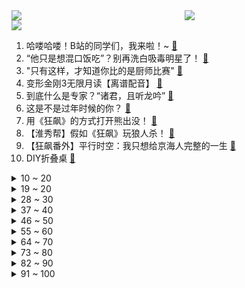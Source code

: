 <div >
	<a style="float:left;width:55%;" href = "https://github.com/anuraghazra/github-readme-stats">
	 <img src = "https://github-readme-stats.vercel.app/api?username=iuuuuuaena&theme=buefy&show_icons=true"/>
	</a>
	<a  style="float:right;width:45%" href = "https://github.com/anuraghazra/github-readme-stats">
	 <img  src="https://github-readme-stats.vercel.app/api/top-langs/?username=anuraghazra&layout=compact"/>
	</a>
	</div>

[![](https://img.shields.io/badge/jxd-@jxdgogogo.xyz-yellowgreen.svg)](https://www.jxdgogogo.xyz)<br>
1. 哈喽哈喽！B站的同学们，我来啦！~ [:link:](//www.bilibili.com/video/BV1Vv4y1x78x) <br>
2. “他只是想混口饭吃”？别再洗白吸毒明星了！ [:link:](//www.bilibili.com/video/BV1f54y1N7mj) <br>
3. "只有这样，才知道你比的是厨师比赛" [:link:](//www.bilibili.com/video/BV1kx4y1V78T) <br>
4. 变形金刚3无限月读【离谱配音】 [:link:](//www.bilibili.com/video/BV1MG4y1K7gj) <br>
5. 到底什么是专家？“诸君，且听龙吟” [:link:](//www.bilibili.com/video/BV1d24y1W7CD) <br>
6. 这是不是过年时候的你？ [:link:](//www.bilibili.com/video/BV17j411N7gL) <br>
7. 用《狂飙》的方式打开熊出没！ [:link:](//www.bilibili.com/video/BV1PA411z7jd) <br>
8. 【淮秀帮】假如《狂飙》玩狼人杀！ [:link:](//www.bilibili.com/video/BV1sM4y1S74D) <br>
9. 【狂飙番外】平行时空：我只想给京海人完整的一生 [:link:](//www.bilibili.com/video/BV1Do4y1v7Hc) <br>
10. DIY折叠桌 [:link:](//www.bilibili.com/video/BV1mM411P7K9) <br>
<details>
<summary>10 ~ 20</summary>

11. 喵星人：我所谓，我会出丑！ [:link:](//www.bilibili.com/video/BV1se4y1w7yR) <br>
12. “我觉得他在占便宜”好人被枪指着，已经是常态 [:link:](//www.bilibili.com/video/BV1dM411Y7Uj) <br>
13. 或许这就是年轻人不谈恋爱的原因吧 [:link:](//www.bilibili.com/video/BV11x4y1V75d) <br>
14. 如果养猫不用来玩，那将毫无意义 [:link:](//www.bilibili.com/video/BV1kR4y1B7VE) <br>
15. 《铁路沿线》：9岁就出来要饭，23年前的中国“丐帮”令人唏嘘！ [:link:](//www.bilibili.com/video/BV1DY411i7we) <br>
16. 《原神》历时两个月的最终成品！荧妹手书·愿你在彼岸也能看见这故乡的花朵 [:link:](//www.bilibili.com/video/BV1uj411N7cp) <br>
17. 三年没回德国，给父母惊喜结果爸爸不认识我了！？ [:link:](//www.bilibili.com/video/BV1724y1s7qx) <br>
18. 真正的埃及人初见《原神》须弥地区的反应！ [:link:](//www.bilibili.com/video/BV1ae4y1w7Pe) <br>
19. 流浪大肠计划 [:link:](//www.bilibili.com/video/BV1S8411T7Wj) <br>
</details>
<details>
<summary>19 ~ 20</summary>

20. 2023IEM卡托维兹星际争霸2 李培楠（Oliveira）夺冠合集！鸟哥解说 [:link:](//www.bilibili.com/video/BV1gY411i7fd) <br>
21. 给你买钢琴是让你这样玩的吗？ [:link:](//www.bilibili.com/video/BV1Q54y1A756) <br>
22. 他在世上编织美丽，而我恰巧记录下此刻… [:link:](//www.bilibili.com/video/BV1NM411n7bz) <br>
23. 情人节的情侣，真该死啊！ [:link:](//www.bilibili.com/video/BV1YY411i7AM) <br>
24. 我们复刻了一道米其林三星招牌菜！ [:link:](//www.bilibili.com/video/BV1V84y1V7En) <br>
25. 骑行黑龙江，北国枪城蹭饭逛博物馆，零下30度在五大连池市户外露营 [:link:](//www.bilibili.com/video/BV1Bv4y1s73y) <br>
26. 请各位少侠就近找一根棍子 [:link:](//www.bilibili.com/video/BV1G24y1s795) <br>
27. 【学医致用】瘦了60斤后，终于明白怎么才瘦的快了！I 看了这个视频让你暴瘦10斤！ [:link:](//www.bilibili.com/video/BV1c14y1c74u) <br>
28. 【星际争霸2】IEM卡托维兹2023世界总决赛TIME/Oliveira捧杯夺冠 [:link:](//www.bilibili.com/video/BV1f8411T7rb) <br>
</details>
<details>
<summary>28 ~ 30</summary>

29. 美国俄亥俄州氯乙烯泄露！这就是超级大国的担当？ [:link:](//www.bilibili.com/video/BV1hM411w7nn) <br>
30. 挑战全网最土的“公主下午茶”，羞辱了多少爱装腔作势的人 [:link:](//www.bilibili.com/video/BV1Ps4y1a7tM) <br>
31. 这...这是我能看的吗？ [:link:](//www.bilibili.com/video/BV1BM411P7pF) <br>
32. 回来忘了撸猫，结果猫先急了 [:link:](//www.bilibili.com/video/BV1oT411Q7LG) <br>
33. 可别眨眼，原神31角色秒杀深渊妙脆角 [:link:](//www.bilibili.com/video/BV1iA411B7hu) <br>
34. 未被删减的《木乃伊》到底讲了什么故事？童年阴影《木乃伊》深度讲解 [:link:](//www.bilibili.com/video/BV1Rx4y1V7Xz) <br>
35. 试用了集合ChatGPT的Bing搜索后，感觉潘多拉魔盒已经打开了【差评君】 [:link:](//www.bilibili.com/video/BV1ev4y1s7pb) <br>
36. 本来还挺喜欢玩王者荣耀的…… [:link:](//www.bilibili.com/video/BV1KM411n7DN) <br>
37. 情人节，我在约会途中摔了个大跤… [:link:](//www.bilibili.com/video/BV1PG4y1P7Zb) <br>
</details>
<details>
<summary>37 ~ 40</summary>

38. 【时代少年团】《浅炸一下吧！》12：拍卖大会兑换时刻 [:link:](//www.bilibili.com/video/BV1eG4y1K7fU) <br>
39. 当你把台球练到极致的时候 [:link:](//www.bilibili.com/video/BV1fY411i7Nf) <br>
40. 【花小烙】古人是如何对付老鼠的？ [:link:](//www.bilibili.com/video/BV1yv4y1s7mq) <br>
41. 挑战给店家出题：我要吃“海里最厉害的东西”，没想到上了个皇帝蟹！！！【不点单挑战7】 [:link:](//www.bilibili.com/video/BV1js4y1a7JH) <br>
42. 谢霆锋888元的“锋味盆菜”凭啥这么贵！？？ [:link:](//www.bilibili.com/video/BV1D54y1A7NQ) <br>
43. 史上最强！游戏党必看的CPU显卡搭配指南！内含17款CPU+9款显卡+6种游戏测试数据！ [:link:](//www.bilibili.com/video/BV15j411N7Mc) <br>
44. 「糟糕，心动的感觉」| 牛奶咖啡·仙羽 x 某幻君 合作单曲 pv [:link:](//www.bilibili.com/video/BV1WM411e7YT) <br>
45. 踢飞那些混蛋吧！海贼王“叛逆少女”燃炸全场~ [:link:](//www.bilibili.com/video/BV1y14y1c7vi) <br>
46. 【4K60FPS】魔力红Maroon 5《Sugar》甜蜜神曲！祝大家情人节快乐 [:link:](//www.bilibili.com/video/BV1Gv4y1x7dA) <br>
</details>
<details>
<summary>46 ~ 50</summary>

47. csgo新箱子出BUG了？玉麒麟B站首播事故频发？ [:link:](//www.bilibili.com/video/BV1wo4y1i7ZW) <br>
48. 蜡 笔 小 江 [:link:](//www.bilibili.com/video/BV1LM411e7Ny) <br>
49. “这就是吸毒艺人不能复出的理由！” [:link:](//www.bilibili.com/video/BV1hG4y1K7PZ) <br>
50. “有些鸟儿 是注定关不住的” [:link:](//www.bilibili.com/video/BV1Rv4y147LE) <br>
51. 美国火车事故放出大量毒物，会不会传到我国？ [:link:](//www.bilibili.com/video/BV1X8411T7KJ) <br>
52. 【STN快报第七季04】在犯罪现场，我一下就知道死的人是谁了 [:link:](//www.bilibili.com/video/BV1K24y1s74s) <br>
53. 厨师长教你：“黄焖鸡”的家常做法，色香味俱佳，汤汁拌饭更是绝 [:link:](//www.bilibili.com/video/BV1k14y1c7VR) <br>
54. 这几天做了400斤烤猪蹄的半成品，这回在家三分钟就能吃上夜市同款了！ [:link:](//www.bilibili.com/video/BV1Vs4y1a72g) <br>
55. 去蛋糕店一不小心就买到了植物奶油！用植物奶油充当动物奶油，以次充好。以后买蛋糕一定要小心！ [:link:](//www.bilibili.com/video/BV1NM4y1S7rT) <br>
</details>
<details>
<summary>55 ~ 60</summary>

56. 【春分】DC-1至DC-8突袭 摆完挂机 简单好抄 [:link:](//www.bilibili.com/video/BV1384y1p7SN) <br>
57. 耗时十年！全世界首发！中国JO厨独立制作《JOJO的奇妙冒险》1-6部所有OP中文版 完结纪念 [:link:](//www.bilibili.com/video/BV13G4y1K7aw) <br>
58. 情人节敬酒不吃吃料酒是吧？ [:link:](//www.bilibili.com/video/BV1h8411T7aP) <br>
59. 九道下班超省事一锅出料理3.0版，吃饭还是懒点的好 [:link:](//www.bilibili.com/video/BV1yo4y1v7m1) <br>
60. 当你打破规则时 你将凌驾于规则之上 [:link:](//www.bilibili.com/video/BV1ay4y1f7DD) <br>
61. 为了不让器官受损，男人选择用水母自杀，成功救活了7个人 [:link:](//www.bilibili.com/video/BV1T84y1p7Yi) <br>
62. 【D.N.A音乐联盟】「Cypher」MV [:link:](//www.bilibili.com/video/BV1Gv4y1x7Qt) <br>
63. 史上最平淡的抽卡【这下不得不抽卡了...】 [:link:](//www.bilibili.com/video/BV1hM411P7x9) <br>
64. 京 海 中 年 男 子 趴 [:link:](//www.bilibili.com/video/BV1tA411z7tr) <br>
</details>
<details>
<summary>64 ~ 70</summary>

65. 警察告诉你电视剧与现实的差距！ [:link:](//www.bilibili.com/video/BV1T8411M7cz) <br>
66. 我服了啊 [:link:](//www.bilibili.com/video/BV1Zv4y1s7PH) <br>
67. 过情人节 我的世界永恒的MC生存 二周目EP17 [:link:](//www.bilibili.com/video/BV12j411N7AD) <br>
68. 爱莉希雅陪你过情人节真是抱歉❤️ [:link:](//www.bilibili.com/video/BV1JM411P7Fz) <br>
69. 【鉴定热门】200公里外装了氯乙烯的火车脱轨了我要不要润呢？这香甜的生化空气能不能吸？ [:link:](//www.bilibili.com/video/BV1D14y1c7xA) <br>
70. 太 不 懂 事 了 [:link:](//www.bilibili.com/video/BV1xY411e75g) <br>
71. 离世十年的妻子突然出现在眼前，当丈夫和女儿看到后，瞬间把他们吓傻了！ [:link:](//www.bilibili.com/video/BV1cT411y7Ep) <br>
72. 全新监管者·守夜人故事视频爆料——“没关系，秘密会被永远埋葬。” [:link:](//www.bilibili.com/video/BV1dM4y1U7kd) <br>
73. 王老菊教你骨裂剑法 [:link:](//www.bilibili.com/video/BV1sA411z7nS) <br>
</details>
<details>
<summary>73 ~ 80</summary>

74. 制作史上最强回旋镖，成品厚实、回旋半径大，折法还十分简单；只要竖着扔出去就能实现100%回旋到你身边！ [:link:](//www.bilibili.com/video/BV1t84y1p7Aj) <br>
75. 演员：ok，这把憋笑高端局 [:link:](//www.bilibili.com/video/BV1Kv4y1t7x5) <br>
76. 看看像我这样的螃蟹，都怎么诛灭神魔！！！ [:link:](//www.bilibili.com/video/BV13M4y1S71q) <br>
77. 到了市区您尽管踩油门，剩下的交给我们！ [:link:](//www.bilibili.com/video/BV1t24y1W7HJ) <br>
78. 厦门.网红市场 [:link:](//www.bilibili.com/video/BV1w14y1c7Gq) <br>
79. 夏洛特：马超情人节快乐呀！ [:link:](//www.bilibili.com/video/BV1K14y1w7cw) <br>
80. 狗头吧的期末小测试！！！ [:link:](//www.bilibili.com/video/BV1x8411M7FV) <br>
81. 那些“不务正业”的明星们！大超狂肝游戏，连扎导电话都不接呀？ [:link:](//www.bilibili.com/video/BV13M4y1S71i) <br>
82. 猫：我讨厌没有边界感的人！ [:link:](//www.bilibili.com/video/BV1PG4y1P7Ny) <br>
</details>
<details>
<summary>82 ~ 90</summary>

83. 听说糖水猪脑很好吃，尝逝一下。。。 [:link:](//www.bilibili.com/video/BV1Hj411N721) <br>
84. 0.01秒瞬杀！对手：啊？我满血啊！你这是什么套路？？？ [:link:](//www.bilibili.com/video/BV11Y411i7RS) <br>
85. 别人在家秀恩爱，你俩在家打快板 [:link:](//www.bilibili.com/video/BV1tG4y1K7r4) <br>
86. 小潮院长直播回放（2月11日） [:link:](//www.bilibili.com/video/BV1224y1W7iJ) <br>
87. ⚡狂飙，但是全员押韵⚡ [:link:](//www.bilibili.com/video/BV1aR4y1B7qG) <br>
88. 夏叔是什么级别的厨师？ [:link:](//www.bilibili.com/video/BV11A411B7nw) <br>
89. 300万粉丝了，发个视频吧。真诚感谢各位B站粉丝的厚爱！ [:link:](//www.bilibili.com/video/BV1KM411P7V6) <br>
90. 装超跑发动机！地球最强农用车？ [:link:](//www.bilibili.com/video/BV1vM4y1S7H1) <br>
91. 百年老店保留食物原本的味道 [:link:](//www.bilibili.com/video/BV1EM411P7DU) <br>
</details>
<details>
<summary>91 ~ 100</summary>

92. 街头惊现疯驴子？ [:link:](//www.bilibili.com/video/BV1PT411X7jh) <br>
93. 《明日方舟》EP - 春岚 [:link:](//www.bilibili.com/video/BV1Dv4y1s724) <br>
94. 南方人第一次吃回民饭馆!黏糊糊的扒肉太香了! [:link:](//www.bilibili.com/video/BV1ev4y1s7u9) <br>
95. 同学们大家好，我是演员李健，我来B站了！ [:link:](//www.bilibili.com/video/BV1854y1P7bV) <br>
96. 发型到底能不能拯救一个人？ [:link:](//www.bilibili.com/video/BV14s4y1a7bK) <br>
97. 中式龙吟千层蜜枣酥震惊全场！芬兰家人被荷花酥枣花酥美到迷糊！眼花缭乱！新旗袍长衫拍照停不下来！ [:link:](//www.bilibili.com/video/BV1NG4y1P7cA) <br>
98. 纯 狱 小 技 巧 [:link:](//www.bilibili.com/video/BV1Po4y1i7Nn) <br>
99. 4K 蕾哈娜 | Rihanna超级碗中场秀首播！ [:link:](//www.bilibili.com/video/BV1Rs4y1h7Tq) <br>
100. 12年前山村孩子吃饭视频让人心疼，你更应该关注孩子们现在吃得咋样！ [:link:](//www.bilibili.com/video/BV1154y1N7SZ) <br>
</details>
